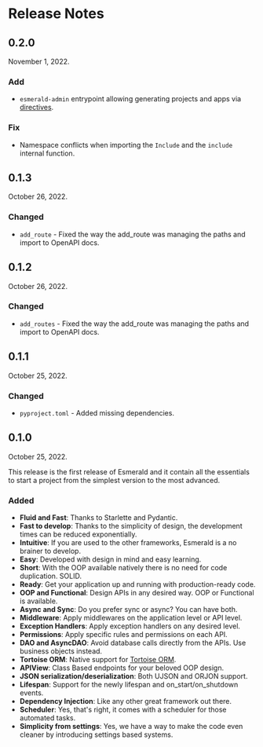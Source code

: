 # Release Notes

## 0.2.0

November 1, 2022.

### Add

- `esmerald-admin` entrypoint allowing generating projects and apps via [directives](./management/directives.md).

### Fix

- Namespace conflicts when importing the `Include` and the `include` internal function.

## 0.1.3

October 26, 2022.

### Changed

- `add_route` - Fixed the way the add_route was managing the paths and import to OpenAPI docs.


## 0.1.2

October 26, 2022.

### Changed

- `add_routes` - Fixed the way the add_route was managing the paths and import to OpenAPI docs.

## 0.1.1

October 25, 2022.

### Changed

- `pyproject.toml` - Added missing dependencies.

## 0.1.0

October 25, 2022.

This release is the first release of Esmerald and it contain all the essentials to start a project from the simplest
version to the most advanced.

### Added

- **Fluid and Fast**: Thanks to Starlette and Pydantic.
- **Fast to develop**: Thanks to the simplicity of design, the development times can be reduced exponentially.
- **Intuitive**: If you are used to the other frameworks, Esmerald is a no brainer to develop.
- **Easy**: Developed with design in mind and easy learning.
- **Short**: With the OOP available natively there is no need for code duplication. SOLID.
- **Ready**: Get your application up and running with production-ready code.
- **OOP and Functional**: Design APIs in any desired way. OOP or Functional is available.
- **Async and Sync**: Do you prefer sync or async? You can have both.
- **Middleware**: Apply middlewares on the application level or API level.
- **Exception Handlers**: Apply exception handlers on any desired level.
- **Permissions**: Apply specific rules and permissions on each API.
- **DAO and AsyncDAO**: Avoid database calls directly from the APIs. Use business objects instead.
- **Tortoise ORM**: Native support for [Tortoise ORM](./databases/tortoise/tortoise.md).
- **APIView**: Class Based endpoints for your beloved OOP design.
- **JSON serialization/deserialization**: Both UJSON and ORJON support.
- **Lifespan**: Support for the newly lifespan and on_start/on_shutdown events.
- **Dependency Injection**: Like any other great framework out there.
- **Scheduler**: Yes, that's right, it comes with a scheduler for those automated tasks.
- **Simplicity from settings**: Yes, we have a way to make the code even cleaner by introducing settings
based systems.
